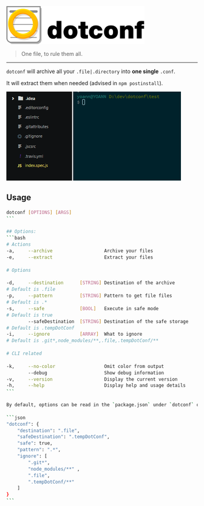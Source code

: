 ![logo](./media/dotconf_med.png)

> One file, to rule them all.



---

`dotconf` will archive all your `.file|.directory` into **one single** `.conf`.

It will extract them when needed (advised in `npm postinstall`).

![example](./media/demo.gif)

## Usage

````bash
dotconf [OPTIONS] [ARGS]
```

## Options:
```bash
# Actions
-a,     --archive                   Archive your files
-e,     --extract                   Extract your files

# Options

-d,     --destination      [STRING] Destination of the archive
# Default is .file
-p,     --pattern          [STRING] Pattern to get file files
# Default is .*
-s,     --safe             [BOOL]   Execute in safe mode
# Default is true
        --safeDestination  [STRING] Destination of the safe storage
# Default is .tempDotConf
-i,     --ignore           [ARRAY]  What to ignore
# Default is .git*,node_modules/**,.file,.tempDotConf/**

# CLI related

-k,     --no-color                  Omit color from output
        --debug                     Show debug information
-v,     --version                   Display the current version
-h,     --help                      Display help and usage details
```

By default, options can be read in the `package.json` under `dotconf` object.

```json
"dotconf": {
    "destination": ".file",
    "safeDestination": ".tempDotConf",
    "safe": true,
    "pattern": ".*",
    "ignore": [
        ".git*",
        "node_modules/**" ,
        ".file",
        ".tempDotConf/**"
    ]
}
```
